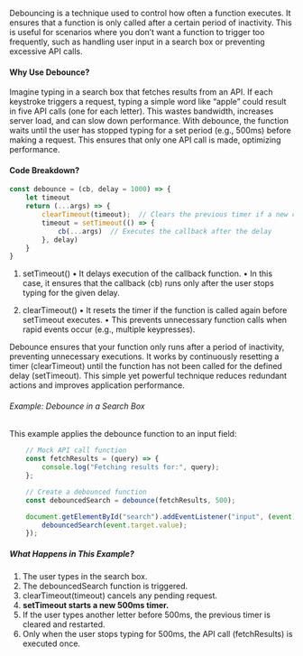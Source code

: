 Debouncing is a technique used to control how often a function executes. It ensures that a function is only called after a certain period of inactivity. This is useful for scenarios where you don’t want a function to trigger too frequently, such as handling user input in a search box or preventing excessive API calls.

#### Why Use Debounce?

Imagine typing in a search box that fetches results from an API. If each keystroke triggers a request, typing a simple word like “apple” could result in five API calls (one for each letter). This wastes bandwidth, increases server load, and can slow down performance.
With debounce, the function waits until the user has stopped typing for a set period (e.g., 500ms) before making a request. This ensures that only one API call is made, optimizing performance.

#### Code Breakdown?
```javascript
const debounce = (cb, delay = 1000) => {
    let timeout
    return (...args) => {                
        clearTimeout(timeout);  // Clears the previous timer if a new call is made
        timeout = setTimeout(() => {  
            cb(...args)  // Executes the callback after the delay
        }, delay)
    }
}
```

1. setTimeout()
	•	It delays execution of the callback function.
	•	In this case, it ensures that the callback (cb) runs only after the user stops typing for the given delay.

2. clearTimeout()
	•	It resets the timer if the function is called again before setTimeout executes.
	•	This prevents unnecessary function calls when rapid events occur (e.g., multiple keypresses).


Debounce ensures that your function only runs after a period of inactivity, preventing unnecessary executions. It works by continuously resetting a timer (clearTimeout) until the function has not been called for the defined delay (setTimeout). This simple yet powerful technique reduces redundant actions and improves application performance.


###### Example: Debounce in a Search Box

This example applies the debounce function to an input field:
```javascript
    // Mock API call function
    const fetchResults = (query) => {
        console.log("Fetching results for:", query);
    };

    // Create a debounced function
    const debouncedSearch = debounce(fetchResults, 500);

    document.getElementById("search").addEventListener("input", (event) => {
        debouncedSearch(event.target.value);
    });
```

##### What Happens in This Example?
1.	The user types in the search box.
2.	The debouncedSearch function is triggered.
3.	clearTimeout(timeout) cancels any pending request.
4.	**setTimeout starts a new 500ms timer.**
5.	If the user types another letter before 500ms, the previous timer is cleared and restarted.
6.	Only when the user stops typing for 500ms, the API call (fetchResults) is executed once.